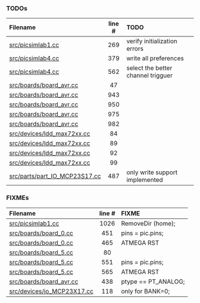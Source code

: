 ### TODOs
| Filename | line # | TODO
|:------|:------:|:------
| [src/picsimlab1.cc](src/picsimlab1.cc#L269) | 269 | verify initialization errors
| [src/picsimlab4.cc](src/picsimlab4.cc#L379) | 379 | write all preferences
| [src/picsimlab4.cc](src/picsimlab4.cc#L562) | 562 | select the better channel trigguer
| [src/boards/board_avr.cc](src/boards/board_avr.cc#L47) | 47 | 
| [src/boards/board_avr.cc](src/boards/board_avr.cc#L943) | 943 | 
| [src/boards/board_avr.cc](src/boards/board_avr.cc#L950) | 950 | 
| [src/boards/board_avr.cc](src/boards/board_avr.cc#L975) | 975 | 
| [src/boards/board_avr.cc](src/boards/board_avr.cc#L982) | 982 | 
| [src/devices/ldd_max72xx.cc](src/devices/ldd_max72xx.cc#L84) | 84 | 
| [src/devices/ldd_max72xx.cc](src/devices/ldd_max72xx.cc#L89) | 89 | 
| [src/devices/ldd_max72xx.cc](src/devices/ldd_max72xx.cc#L92) | 92 | 
| [src/devices/ldd_max72xx.cc](src/devices/ldd_max72xx.cc#L99) | 99 | 
| [src/parts/part_IO_MCP23S17.cc](src/parts/part_IO_MCP23S17.cc#L487) | 487 | only write support implemented

### FIXMEs
| Filename | line # | FIXME
|:------|:------:|:------
| [src/picsimlab1.cc](src/picsimlab1.cc#L1026) | 1026 | RemoveDir (home);
| [src/boards/board_0.cc](src/boards/board_0.cc#L451) | 451 | pins = pic.pins;
| [src/boards/board_0.cc](src/boards/board_0.cc#L465) | 465 | ATMEGA RST
| [src/boards/board_5.cc](src/boards/board_5.cc#L80) | 80 | 
| [src/boards/board_5.cc](src/boards/board_5.cc#L551) | 551 | pins = pic.pins;
| [src/boards/board_5.cc](src/boards/board_5.cc#L565) | 565 | ATMEGA RST
| [src/boards/board_avr.cc](src/boards/board_avr.cc#L438) | 438 | ptype == PT_ANALOG;
| [src/devices/io_MCP23X17.cc](src/devices/io_MCP23X17.cc#L118) | 118 | only for BANK=0;
